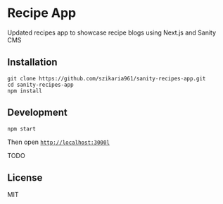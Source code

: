 # Recipe App

Updated recipes app to showcase recipe blogs using Next.js and Sanity CMS

## Installation

```
git clone https://github.com/szikaria961/sanity-recipes-app.git
cd sanity-recipes-app
npm install
```

## Development

```
npm start
```

Then open [`http://localhost:3000l`](http://localhost:3000)

TODO

## License

MIT
